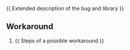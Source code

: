{{ Extended description of the bug and library }}

## Workaround 
1. {{ Steps of a possible workaround }}